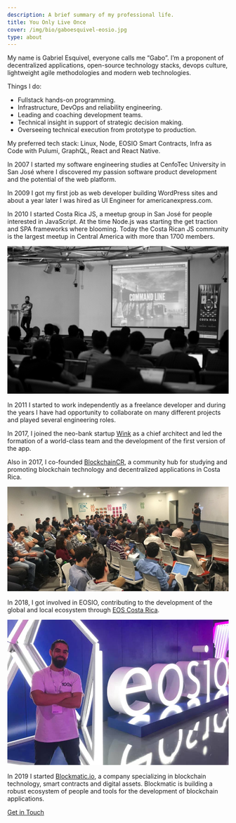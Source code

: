 ```yaml
---
description: A brief summary of my professional life.
title: You Only Live Once
cover: /img/bio/gaboesquivel-eosio.jpg
type: about
---
```


My name is Gabriel Esquivel, everyone calls me “Gabo”. I’m a proponent of decentralized applications, open-source technology stacks, devops culture, lightweight agile methodologies and modern web technologies.

Things I do:

- Fullstack hands-on programming.
- Infrastructure, DevOps and reliability engineering.
- Leading and coaching development teams.
- Technical insight in support of strategic decision making.
- Overseeing technical execution from prototype to production.

My preferred tech stack:  Linux, Node, EOSIO Smart Contracts, Infra as Code with Pulumi, GraphQL, React and React Native.

In 2007 I started my software engineering studies at CenfoTec University in San José where I discovered my passion software product development and the potential of the web platform.

In 2009 I got my first job as web developer building WordPress sites and about a year later I was hired as UI Engineer for americanexpress.com.

In 2010 I started Costa Rica JS, a meetup group in San José for people interested in JavaScript. At the time Node.js was starting the get traction and SPA frameworks where blooming. Today the Costa Rican JS community is the largest meetup in Central America with more than 1700 members.

<div class="center-align-wrapper">
  <img alt="command line" src="/img/bio/gaboesquivel-speaker.jpg"  />
</div>

In 2011 I started to work independently as a freelance developer and during the years I have had opportunity to collaborate on many different projects and played several engineering roles.

In 2017, I joined the neo-bank startup <a href="https://holawink.com" target="_blank">Wink</a> as a chief architect and led the formation of a world-class team and the development of the first version of the app.

Also in 2017, I co-founded <a href="https://blockchaincr.com" target="_blank">BlockchainCR</a>, a community hub for studying and promoting blockchain technology and decentralized applications in Costa Rica. 

<div class="center-align-wrapper">
  <img alt="blockchain costa rica" src="/img/2018/06/blockchain-costa-rica.jpg"  />
</div>

In 2018, I got involved in EOSIO, contributing to the development of the global and local ecosystem through [EOS Costa Rica](https://github.com/eoscostarica).

<div class="center-align-wrapper">
  <img alt="eosio" src="/img/bio/gaboesquivel-eosio.jpg"  />
</div>

In 2019 I started <a href="https://blockmatic.io" target="_blank">Blockmatic.io</a>, a company specializing in blockchain technology, smart contracts and digital assets. Blockmatic is building a robust ecosystem of people and tools for the development of blockchain applications.


[Get in Touch](/contact)


